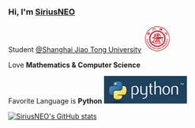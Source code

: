 ### Hi, I'm [SiriusNEO](https://github.com/SiriusNEO)

Student  [@Shanghai Jiao Tong University](https://www.sjtu.edu.cn/) ![](assets/sjtu.png)


Love **Mathematics & Computer Science**

Favorite Language is **Python** ![](assets/py.png)

[![SiriusNEO's GitHub stats](https://github-readme-stats.vercel.app/api?username=SiriusNEO)](https://github.com/anuraghazra/github-readme-stats)

